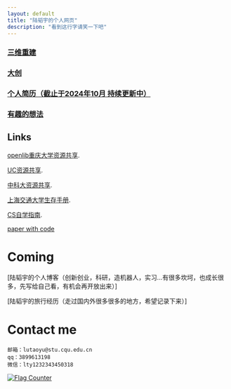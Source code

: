 ```yaml
---
layout: default
title: "陆韬宇的个人网页"
description: "看到这行字请笑一下吧"
---
```



### [三维重建](./gaussian.html)
### [大创](./timellm.html)
### [个人简历（截止于2024年10月 持续更新中）](./lutaoyuCV.html)
### [有趣的想法](./think.html)
 
## Links<br>

[openlib重庆大学资源共享](https://cqu-openlib.cn/).<br>

[UC资源共享](https://github.com/horaceyi/CQU-UC-JCI).<br>

[中科大资源共享](https://ustc-resource.github.io/USTC-Course).<br>

[上海交通大学生存手册](https://survivesjtu.gitbook.io/survivesjtumanual).<br>

[CS自学指南](https://csdiy.wiki/).<br>

[paper with code](https://paperswithcode.com/)<br>

# Coming

[陆韬宇的个人博客（创新创业，科研，造机器人，实习...有很多坎坷，也成长很多，先写给自己看，有机会再开放出来）]

[陆韬宇的旅行经历（走过国内外很多很多的地方，希望记录下来）]


<!-- [2024conclusion](./2024conclusion.pdf)
[陆韬宇的个人树洞（私密）](./log.html)-->

# Contact me
```
邮箱：lutaoyu@stu.cqu.edu.cn 
qq：3899613198
微信：lty1232343450318
```

<a href="http://s05.flagcounter.com/more/ep"><img src="https://s05.flagcounter.com/count/ep/bg_FFFFFF/txt_000000/border_FF0000/columns_2/maxflags_6/viewers_0/labels_0/pageviews_1/flags_0/percent_0/" alt="Flag Counter" border="0"></a>






